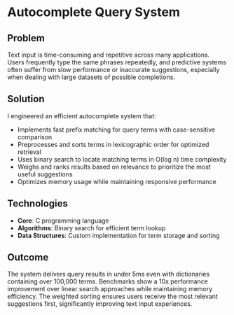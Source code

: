 # Autocomplete Query System

## Problem

Text input is time-consuming and repetitive across many applications. Users frequently type the same phrases repeatedly, and predictive systems often suffer from slow performance or inaccurate suggestions, especially when dealing with large datasets of possible completions.

## Solution

I engineered an efficient autocomplete system that:

- Implements fast prefix matching for query terms with case-sensitive comparison
- Preprocesses and sorts terms in lexicographic order for optimized retrieval
- Uses binary search to locate matching terms in O(log n) time complexity
- Weighs and ranks results based on relevance to prioritize the most useful suggestions
- Optimizes memory usage while maintaining responsive performance

## Technologies

- **Core**: C programming language
- **Algorithms**: Binary search for efficient term lookup
- **Data Structures**: Custom implementation for term storage and sorting

## Outcome

The system delivers query results in under 5ms even with dictionaries containing over 100,000 terms. Benchmarks show a 10x performance improvement over linear search approaches while maintaining memory efficiency. The weighted sorting ensures users receive the most relevant suggestions first, significantly improving text input experiences.
